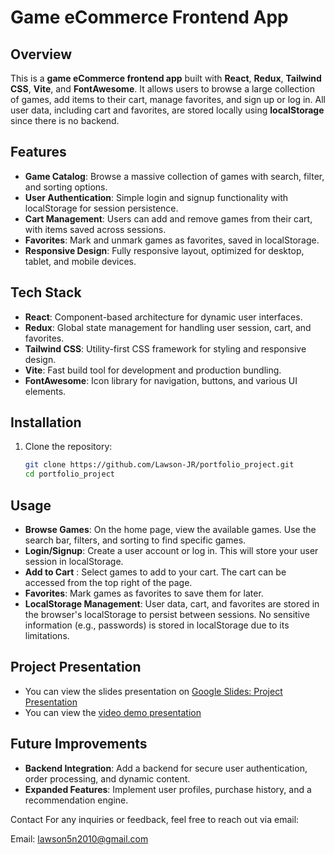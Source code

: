 # Game eCommerce Frontend App

## Overview
This is a **game eCommerce frontend app** built with **React**, **Redux**, **Tailwind CSS**, **Vite**, and **FontAwesome**. It allows users to browse a large collection of games, add items to their cart, manage favorites, and sign up or log in. All user data, including cart and favorites, are stored locally using **localStorage** since there is no backend.

## Features
- **Game Catalog**: Browse a massive collection of games with search, filter, and sorting options.
- **User Authentication**: Simple login and signup functionality with localStorage for session persistence.
- **Cart Management**: Users can add and remove games from their cart, with items saved across sessions.
- **Favorites**: Mark and unmark games as favorites, saved in localStorage.
- **Responsive Design**: Fully responsive layout, optimized for desktop, tablet, and mobile devices.

## Tech Stack
- **React**: Component-based architecture for dynamic user interfaces.
- **Redux**: Global state management for handling user session, cart, and favorites.
- **Tailwind CSS**: Utility-first CSS framework for styling and responsive design.
- **Vite**: Fast build tool for development and production bundling.
- **FontAwesome**: Icon library for navigation, buttons, and various UI elements.

## Installation
1. Clone the repository:
   ```bash
   git clone https://github.com/Lawson-JR/portfolio_project.git
   cd portfolio_project

## Usage
- **Browse Games**: On the home page, view the available games. Use the search bar, filters, and sorting to find specific games.
- **Login/Signup**: Create a user account or log in. This will store your user session in localStorage.
- **Add to Cart** : Select games to add to your cart. The cart can be accessed from the top right of the page.
- **Favorites**: Mark games as favorites to save them for later.
- **LocalStorage Management**: User data, cart, and favorites are stored in the browser's localStorage to persist between sessions. No sensitive information (e.g., passwords) is stored in localStorage due to its limitations.

## Project Presentation
- You can view the slides presentation on [Google Slides: Project Presentation](https://docs.google.com/presentation/d/17qyPVCzxtGsOxNg1qufGMfSXL5yHhzErH7Kl1eAXhQU/edit?usp=sharing)
- You can view the [video demo presentation](https://drive.google.com/file/d/1GQ-Usfj8D0ODLdNz4s4EO885ZrVGDjqW/view?usp=drive_link)

## Future Improvements
- **Backend Integration**: Add a backend for secure user authentication, order processing, and dynamic content.
- **Expanded Features**: Implement user profiles, purchase history, and a recommendation engine.

Contact
For any inquiries or feedback, feel free to reach out via email:

Email: lawson5n2010@gmail.com
